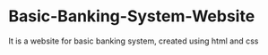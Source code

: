 # Basic-Banking-System-Website
It is a website for  basic banking system, created using html and css

